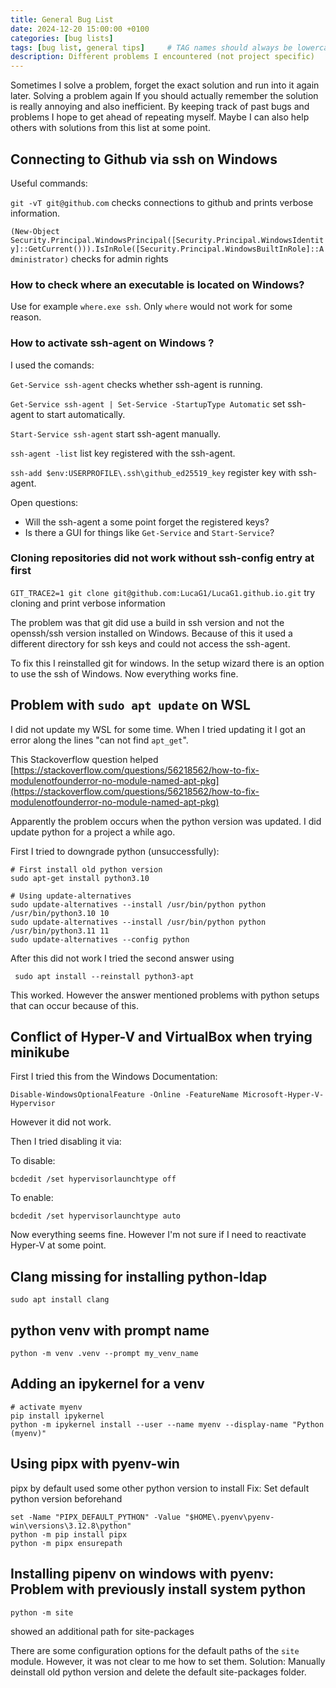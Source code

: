 ```yaml
---
title: General Bug List
date: 2024-12-20 15:00:00 +0100
categories: [bug lists]
tags: [bug list, general tips]     # TAG names should always be lowercase
description: Different problems I encountered (not project specific)
---
```


Sometimes I solve a problem, forget the exact solution and run into it again later. Solving a problem again If you should actually remember the solution is really annoying and also inefficient. By keeping track of past bugs and problems I hope to get ahead of repeating myself. Maybe I can also help others with solutions from this list at some point.

## Connecting to Github via ssh on Windows

Useful commands:

`git -vT git@github.com` checks connections to github and prints verbose information.

`(New-Object Security.Principal.WindowsPrincipal([Security.Principal.WindowsIdentity]::GetCurrent())).IsInRole([Security.Principal.WindowsBuiltInRole]::Administrator)` checks for admin rights


### How to check where an executable is located on Windows?

Use for example `where.exe ssh`. Only `where` would not work for some reason.

### How to activate ssh-agent on Windows ?

I used the comands:

`Get-Service ssh-agent` checks whether ssh-agent is running.

`Get-Service ssh-agent | Set-Service -StartupType Automatic` set ssh-agent to start automatically.

`Start-Service ssh-agent` start ssh-agent manually.

`ssh-agent -list` list key registered with the ssh-agent.

`ssh-add $env:USERPROFILE\.ssh\github_ed25519_key` register key with ssh-agent.

Open questions:

- Will the ssh-agent a some point forget the registered keys?
- Is there a GUI for things like `Get-Service` and `Start-Service`?

### Cloning repositories did not work without ssh-config entry at first

`GIT_TRACE2=1 git clone git@github.com:LucaG1/LucaG1.github.io.git` try cloning and print verbose information

The problem was that git did use a build in ssh version and not the openssh/ssh version installed on Windows. Because of this it used a different directory for ssh keys and could not access the ssh-agent.

To fix this I reinstalled git for windows. In the setup wizard there is an option to use the ssh of Windows. Now everything works fine.


## Problem with `sudo apt update` on WSL

I did not update my WSL for some time. When I tried updating it I got an error along the lines "can not find `apt_get`".

This Stackoverflow question helped [https://stackoverflow.com/questions/56218562/how-to-fix-modulenotfounderror-no-module-named-apt-pkg](https://stackoverflow.com/questions/56218562/how-to-fix-modulenotfounderror-no-module-named-apt-pkg)

Apparently the problem occurs when the python version was updated. I did update python for a project a while ago.

First I tried to downgrade python (unsuccessfully):

```
# First install old python version
sudo apt-get install python3.10

# Using update-alternatives
sudo update-alternatives --install /usr/bin/python python /usr/bin/python3.10 10
sudo update-alternatives --install /usr/bin/python python /usr/bin/python3.11 11
sudo update-alternatives --config python
```

After this did not work I tried the second answer using

` sudo apt install --reinstall python3-apt`

This worked. However the answer mentioned problems with python setups that can occur because of this.

## Conflict of Hyper-V and VirtualBox when trying minikube

First I tried this from the Windows Documentation:

`Disable-WindowsOptionalFeature -Online -FeatureName Microsoft-Hyper-V-Hypervisor`

However it did not work.

Then I tried disabling it via:

To disable:

`bcdedit /set hypervisorlaunchtype off`

To enable:

`bcdedit /set hypervisorlaunchtype auto`

Now everything seems fine. However I'm not sure if I need to reactivate Hyper-V at some point.

## Clang missing for installing python-ldap

`sudo apt install clang`

## python venv with prompt name

`python -m venv .venv --prompt my_venv_name`

## Adding an ipykernel for a venv

```
# activate myenv
pip install ipykernel
python -m ipykernel install --user --name myenv --display-name "Python (myenv)"
```

## Using pipx with pyenv-win
pipx by default used some other python version to install
Fix: Set default python version beforehand
```
set -Name "PIPX_DEFAULT_PYTHON" -Value "$HOME\.pyenv\pyenv-win\versions\3.12.8\python"
python -m pip install pipx
python -m pipx ensurepath
```

## Installing pipenv on windows with pyenv: Problem with previously install system python

```
python -m site
```
showed an additional path for site-packages

There are some configuration options for the default paths of the `site` module. However, it was not clear to me how to set them.
Solution: Manually deinstall old python version and delete the default site-packages folder.
 